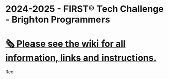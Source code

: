 # 2024-2025 - FIRST® Tech Challenge - Brighton Programmers
# [🗞️ Please see the wiki for all information, links and instructions.](https://github.com/Brighton-FTC/2025/wiki)
Red